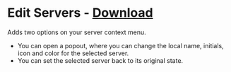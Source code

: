 # Edit Servers - [Download](https://betterdiscord.net/ghdl?url=https://raw.githubusercontent.com/mwittrien/BetterDiscordAddons/master/Plugins/EditServers/EditServers.plugin.js)

Adds two options on your server context menu.

- You can open a popout, where you can change the local name, initials, icon and color for the selected server.
- You can set the selected server back to its original state.
